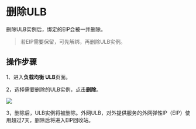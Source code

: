 

# 删除ULB

删除ULB实例后，绑定的EIP会被一并删除。
> 若EIP需要保留，可先解绑，再删除ULB实例。


## 操作步骤

1、进入**负载均衡 ULB**页面。

2，选择需要删除的ULB实例，点击**删除**。

![](https://static.ucloud.cn/824bdae3c0a64585ad3a67526902b581.png)

3，删除后，ULB实例将被删除。外网ULB，对外提供服务的外网弹性IP（EIP）使用超过7天，删除后将进入EIP回收站。

